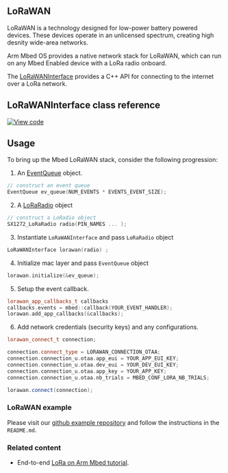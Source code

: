 <h2 id="lorawan-api">LoRaWAN</h2>

LoRaWAN is a technology designed for low-power battery powered devices. These devices operate in an unlicensed spectrum, creating high desnity wide-area networks.

Arm Mbed OS provides a native network stack for LoRaWAN, which can run on any Mbed Enabled device with a LoRa radio onboard. 

The [LoRaWANInterface](https://github.com/ARMmbed/mbed-os/blob/feature-lorawan/features/lorawan/LoRaWANInterface.h) provides a C++ API for connecting to the internet over a LoRa network.

## LoRaWANInterface class reference

[![View code](https://www.mbed.com/embed/?type=library)](http://os-doc-builder.test.mbed.com/docs/v5.8/mbed-os-api-doxy/class_l_o_r_a_w_a_n_interfcae.html)

## Usage

To bring up the Mbed LoRaWAN stack, consider the following progression: 

1) An [EventQueue](https://os.mbed.com/docs/v5.8/reference/eventqueue.html) object. 

```cpp
// construct an event queue 
EventQueue ev_queue(NUM_EVENTS * EVENTS_EVENT_SIZE);
```
2) A [LoRaRadio](https://os.mbed.com/docs/v5.8/reference/loraradio.html) object

```CPP
// construct a LoRadio object
SX1272_LoRaRadio radio(PIN_NAMES ... );
```

3) Instantiate `LoRaWANInterface` and pass `LoRaRadio` object

```CPP
LoRaWANInterface lorawan(radio) ;
``` 

4) Initialize mac layer and pass `EventQueue` object

```CPP
lorawan.initialize(&ev_queue);
```

5) Setup the event callback.

```cpp
lorawan_app_callbacks_t callbacks
callbacks.events = mbed::callback(YOUR_EVENT_HANDLER);
lorawan.add_app_callbacks(&callbacks);
```

6) Add network credentials (security keys) and any configurations.

```CPP
lorawan_connect_t connection;

connection.connect_type = LORAWAN_CONNECTION_OTAA;
connection.connection_u.otaa.app_eui = YOUR_APP_EUI_KEY;
connection.connection_u.otaa.dev_eui = YOUR_DEV_EUI_KEY;
connection.connection_u.otaa.app_key = YOUR_APP_KEY;
connection.connection_u.otaa.nb_trials = MBED_CONF_LORA_NB_TRIALS;

lorawan.connect(connection);
``` 

### LoRaWAN example

Please visit our [github example repository](https://github.com/ARMmbed/mbed-os-example-lorawan) and follow the instructions in the `README.md`.

### Related content

- End-to-end [LoRa on Arm Mbed tutorial](https://docs.mbed.com/docs/lora-with-mbed/en/latest/).
